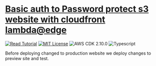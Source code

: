 # [Basic auth to Password protect s3 website with cloudfront lambda@edge](https://apoorv.blog/password-protect-s3-static-site/)

[![Read Tutorial](https://badgen.now.sh/badge/Read/Tutorial/purple)](https://apoorv.blog/password-protect-s3-static-site/)
[![MIT License](https://badgen.now.sh/badge/License/MIT/blue)](https://github.com/apoorvmote/cdk-examples/blob/master/License.md)
![AWS CDK 2.10.0](https://badgen.net/badge/aws-cdk/2.10.0/yellow)
![Typescript](https://badgen.net/badge/icon/typescript?icon=typescript&label)

Before deploying changed to production website we deploy changes to preview site and test.